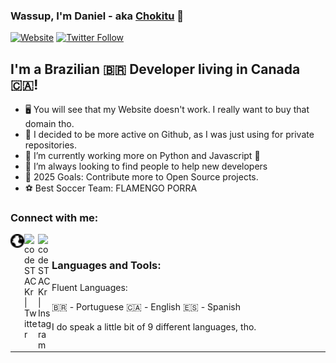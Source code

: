 ### Wassup, I'm Daniel - aka [Chokitu][website] 👋 

[![Website](https://img.shields.io/website?label=bujar.ski&style=for-the-badge&url=https%3A%2F%2Fbujar.ski)](https://bujar.ski)
[![Twitter Follow](https://img.shields.io/twitter/follow/ChokituRO?color=1DA1F2&logo=twitter&style=for-the-badge)](https://twitter.com/intent/follow?original_referer=https%3A%2F%2Fgithub.com%2ChokituRO&screen_name=ChokituRO)

## I'm a Brazilian 🇧🇷 Developer living in Canada 🇨🇦!

- 🖥️ You will see that my Website doesn't work. I really want to buy that domain tho.
- 🔭 I decided to be more active on Github, as I was just using for private repositories.
- 🌱 I’m currently working more on Python and Javascript 🤣
- 👯 I’m always looking to find people to help new developers
- 🥅 2025 Goals: Contribute more to Open Source projects.
- ⚽ Best Soccer Team: FLAMENGO PORRA

### Connect with me:

[<img align="left" alt="codeSTACKr.com" width="22px" src="https://raw.githubusercontent.com/iconic/open-iconic/master/svg/globe.svg" />][website]
[<img align="left" alt="codeSTACKr | Twitter" width="22px" src="https://cdn.jsdelivr.net/npm/simple-icons@v3/icons/twitter.svg" />][twitter]
[<img align="left" alt="codeSTACKr | Instagram" width="22px" src="https://cdn.jsdelivr.net/npm/simple-icons@v3/icons/instagram.svg" />][instagram]

<br />

### Languages and Tools:

Fluent Languages:

🇧🇷 - Portuguese
🇨🇦 - English
🇪🇸 - Spanish

I do speak a little bit of 9 different languages, tho.
<br />
<br />

---

</details>

[website]: https://bujar.ski
[twitter]: https://twitter.com/ChokituRO
[instagram]: https://instagram.com/danitov1
